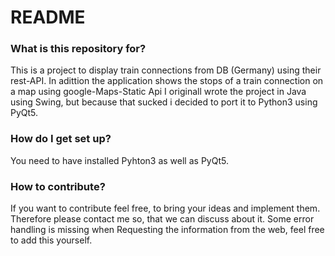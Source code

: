 # README #

### What is this repository for? ###

This is a project to display train connections from DB (Germany) using their rest-API.
In adittion the application shows the stops of a train connection on a map using google-Maps-Static Api
I originall wrote the project in Java using Swing, but because that sucked i decided to port
it to Python3 using PyQt5.

### How do I get set up? ###
You need to have installed Pyhton3 as well as PyQt5. 

### How to contribute? ###
If you want to contribute feel free, to bring your ideas and implement them.
Therefore please contact me so, that we can discuss about it.
Some error handling is missing when Requesting the information from the web, feel free to add this yourself.